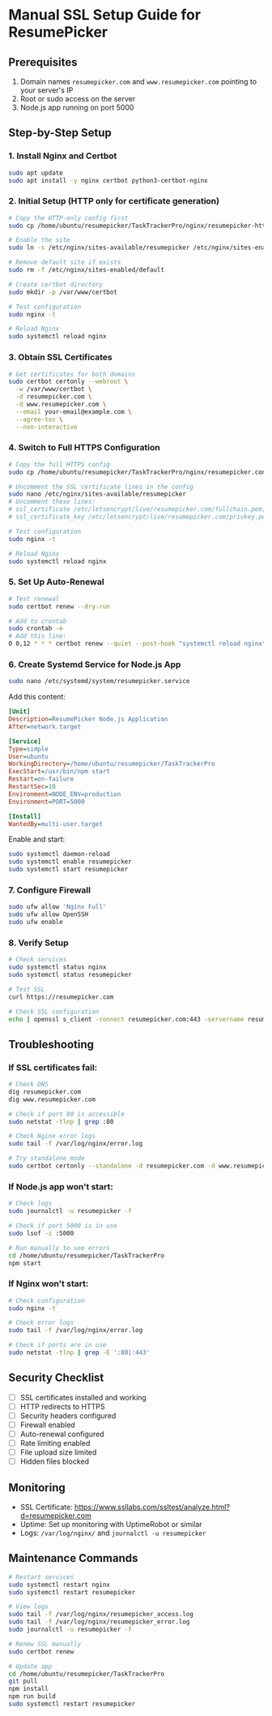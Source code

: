 # Manual SSL Setup Guide for ResumePicker

## Prerequisites
1. Domain names `resumepicker.com` and `www.resumepicker.com` pointing to your server's IP
2. Root or sudo access on the server
3. Node.js app running on port 5000

## Step-by-Step Setup

### 1. Install Nginx and Certbot
```bash
sudo apt update
sudo apt install -y nginx certbot python3-certbot-nginx
```

### 2. Initial Setup (HTTP only for certificate generation)
```bash
# Copy the HTTP-only config first
sudo cp /home/ubuntu/resumepicker/TaskTrackerPro/nginx/resumepicker-http-only.conf /etc/nginx/sites-available/resumepicker

# Enable the site
sudo ln -s /etc/nginx/sites-available/resumepicker /etc/nginx/sites-enabled/

# Remove default site if exists
sudo rm -f /etc/nginx/sites-enabled/default

# Create certbot directory
sudo mkdir -p /var/www/certbot

# Test configuration
sudo nginx -t

# Reload Nginx
sudo systemctl reload nginx
```

### 3. Obtain SSL Certificates
```bash
# Get certificates for both domains
sudo certbot certonly --webroot \
  -w /var/www/certbot \
  -d resumepicker.com \
  -d www.resumepicker.com \
  --email your-email@example.com \
  --agree-tos \
  --non-interactive
```

### 4. Switch to Full HTTPS Configuration
```bash
# Copy the full HTTPS config
sudo cp /home/ubuntu/resumepicker/TaskTrackerPro/nginx/resumepicker.conf /etc/nginx/sites-available/resumepicker

# Uncomment the SSL certificate lines in the config
sudo nano /etc/nginx/sites-available/resumepicker
# Uncomment these lines:
# ssl_certificate /etc/letsencrypt/live/resumepicker.com/fullchain.pem;
# ssl_certificate_key /etc/letsencrypt/live/resumepicker.com/privkey.pem;

# Test configuration
sudo nginx -t

# Reload Nginx
sudo systemctl reload nginx
```

### 5. Set Up Auto-Renewal
```bash
# Test renewal
sudo certbot renew --dry-run

# Add to crontab
sudo crontab -e
# Add this line:
0 0,12 * * * certbot renew --quiet --post-hook "systemctl reload nginx"
```

### 6. Create Systemd Service for Node.js App
```bash
sudo nano /etc/systemd/system/resumepicker.service
```

Add this content:
```ini
[Unit]
Description=ResumePicker Node.js Application
After=network.target

[Service]
Type=simple
User=ubuntu
WorkingDirectory=/home/ubuntu/resumepicker/TaskTrackerPro
ExecStart=/usr/bin/npm start
Restart=on-failure
RestartSec=10
Environment=NODE_ENV=production
Environment=PORT=5000

[Install]
WantedBy=multi-user.target
```

Enable and start:
```bash
sudo systemctl daemon-reload
sudo systemctl enable resumepicker
sudo systemctl start resumepicker
```

### 7. Configure Firewall
```bash
sudo ufw allow 'Nginx Full'
sudo ufw allow OpenSSH
sudo ufw enable
```

### 8. Verify Setup
```bash
# Check services
sudo systemctl status nginx
sudo systemctl status resumepicker

# Test SSL
curl https://resumepicker.com

# Check SSL configuration
echo | openssl s_client -connect resumepicker.com:443 -servername resumepicker.com
```

## Troubleshooting

### If SSL certificates fail:
```bash
# Check DNS
dig resumepicker.com
dig www.resumepicker.com

# Check if port 80 is accessible
sudo netstat -tlnp | grep :80

# Check Nginx error logs
sudo tail -f /var/log/nginx/error.log

# Try standalone mode
sudo certbot certonly --standalone -d resumepicker.com -d www.resumepicker.com
```

### If Node.js app won't start:
```bash
# Check logs
sudo journalctl -u resumepicker -f

# Check if port 5000 is in use
sudo lsof -i :5000

# Run manually to see errors
cd /home/ubuntu/resumepicker/TaskTrackerPro
npm start
```

### If Nginx won't start:
```bash
# Check configuration
sudo nginx -t

# Check error logs
sudo tail -f /var/log/nginx/error.log

# Check if ports are in use
sudo netstat -tlnp | grep -E ':80|:443'
```

## Security Checklist
- [ ] SSL certificates installed and working
- [ ] HTTP redirects to HTTPS
- [ ] Security headers configured
- [ ] Firewall enabled
- [ ] Auto-renewal configured
- [ ] Rate limiting enabled
- [ ] File upload size limited
- [ ] Hidden files blocked

## Monitoring
- SSL Certificate: https://www.ssllabs.com/ssltest/analyze.html?d=resumepicker.com
- Uptime: Set up monitoring with UptimeRobot or similar
- Logs: `/var/log/nginx/` and `journalctl -u resumepicker`

## Maintenance Commands
```bash
# Restart services
sudo systemctl restart nginx
sudo systemctl restart resumepicker

# View logs
sudo tail -f /var/log/nginx/resumepicker_access.log
sudo tail -f /var/log/nginx/resumepicker_error.log
sudo journalctl -u resumepicker -f

# Renew SSL manually
sudo certbot renew

# Update app
cd /home/ubuntu/resumepicker/TaskTrackerPro
git pull
npm install
npm run build
sudo systemctl restart resumepicker
```